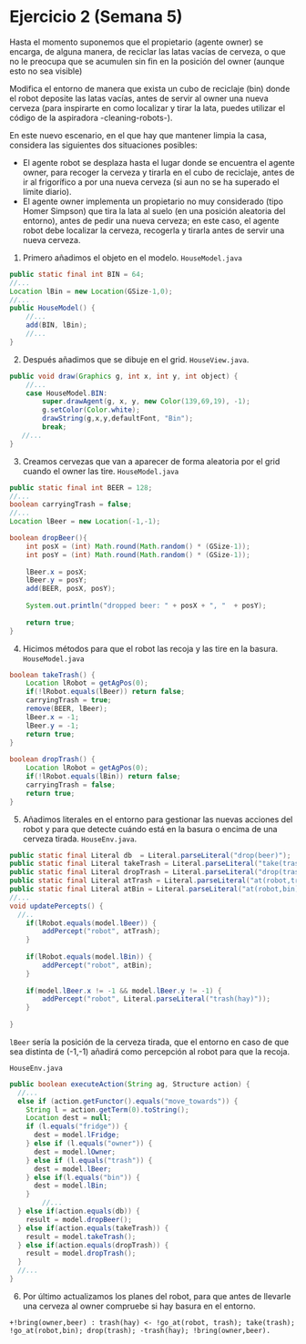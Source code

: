 # Ejercicio 2 (Semana 5)

Hasta el momento suponemos que el propietario (agente owner) se encarga, de alguna manera, de reciclar las latas vacías de cerveza, o que no le preocupa que se acumulen sin fin en la posición del owner (aunque esto no sea visible)

Modifica el entorno de manera que exista un cubo de reciclaje (bin) donde el robot deposite las latas vacías, antes de servir al owner una nueva cerveza (para inspirarte en como localizar y tirar la lata, puedes utilizar el código de la aspiradora -cleaning-robots-). 

En este nuevo escenario, en el que hay que mantener limpia la casa, considera las siguientes dos situaciones posibles:

- El agente robot se desplaza hasta el lugar donde se encuentra el agente owner, para recoger la cerveza y tirarla en el cubo de reciclaje, antes de ir al frigorífico a por una nueva cerveza (si aun no se ha superado el límite diario).
- El agente owner implementa un propietario no muy considerado (tipo Homer Simpson) que tira la lata al suelo (en una posición aleatoria del entorno), antes de pedir una nueva cerveza; en este caso, el agente robot debe localizar la cerveza, recogerla y tirarla antes de servir una nueva cerveza.

1. Primero añadimos el objeto en el modelo. `HouseModel.java`
```java
public static final int BIN = 64;
//...
Location lBin = new Location(GSize-1,0);
//...
public HouseModel() {
	//...
	add(BIN, lBin);
	//...
}

```
2. Después añadimos que se dibuje en el grid. `HouseView.java`.
```java
public void draw(Graphics g, int x, int y, int object) {
	//...
	case HouseModel.BIN:
		super.drawAgent(g, x, y, new Color(139,69,19), -1);
		g.setColor(Color.white);
		drawString(g,x,y,defaultFont, "Bin");
		break;
   //...
}
```
3. Creamos cervezas que van a aparecer de forma aleatoria por el grid cuando el owner las tire. `HouseModel.java`
```java
public static final int BEER = 128;
//...
boolean carryingTrash = false;
//...
Location lBeer = new Location(-1,-1);

boolean dropBeer(){
	int posX = (int) Math.round(Math.random() * (GSize-1));
	int posY = (int) Math.round(Math.random() * (GSize-1));
	
	lBeer.x = posX;
	lBeer.y = posY;
	add(BEER, posX, posY);
		
	System.out.println("dropped beer: " + posX + ", "  + posY);
	
	return true;
}
```
4. Hicimos métodos para que el robot las recoja y las tire en la basura. `HouseModel.java`
```java
boolean takeTrash() {
	Location lRobot = getAgPos(0);
	if(!lRobot.equals(lBeer)) return false;
	carryingTrash = true;
	remove(BEER, lBeer);
	lBeer.x = -1;
	lBeer.y = -1;
	return true;
}
	
boolean dropTrash() {
	Location lRobot = getAgPos(0);
	if(!lRobot.equals(lBin)) return false;
	carryingTrash = false;
	return true;
}
```
5. Añadimos literales en el entorno para gestionar las nuevas acciones del robot y para que detecte cuándo está en la basura o encima de una cerveza tirada. `HouseEnv.java`.
```java
public static final Literal db  = Literal.parseLiteral("drop(beer)");
public static final Literal takeTrash = Literal.parseLiteral("take(trash)");
public static final Literal dropTrash = Literal.parseLiteral("drop(trash)");
public static final Literal atTrash = Literal.parseLiteral("at(robot,trash)");
public static final Literal atBin = Literal.parseLiteral("at(robot,bin)");
//...
void updatePercepts() {
  //..
	if(lRobot.equals(model.lBeer)) {
		addPercept("robot", atTrash);	
	}
	
	if(lRobot.equals(model.lBin)) {
		addPercept("robot", atBin);
	}
		
	if(model.lBeer.x != -1 && model.lBeer.y != -1) {
		addPercept("robot", Literal.parseLiteral("trash(hay)"));
	}
		
}

```
`lBeer` sería la posición de la cerveza tirada, que el entorno en caso de que sea distinta de (-1,-1) añadirá como percepción al robot para que la recoja.

`HouseEnv.java`
```java
public boolean executeAction(String ag, Structure action) {
  //...
  else if (action.getFunctor().equals("move_towards")) {
    String l = action.getTerm(0).toString();
    Location dest = null;
    if (l.equals("fridge")) {
      dest = model.lFridge;
    } else if (l.equals("owner")) {
      dest = model.lOwner;
    } else if (l.equals("trash")) {
      dest = model.lBeer;
    } else if(l.equals("bin")) {
      dest = model.lBin;
    }
		//...
  } else if(action.equals(db)) {
    result = model.dropBeer();
  } else if(action.equals(takeTrash)) {
    result = model.takeTrash();
  } else if(action.equals(dropTrash)) {
    result = model.dropTrash();
  }
  //...
}

```

6. Por último actualizamos los planes del robot, para que antes de llevarle una cerveza al owner compruebe si hay basura en el entorno.
```
+!bring(owner,beer) : trash(hay) <- !go_at(robot, trash); take(trash); !go_at(robot,bin); drop(trash); -trash(hay); !bring(owner,beer).
```

